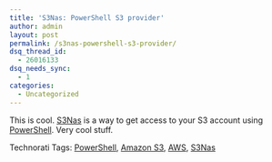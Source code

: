```yaml
---
title: 'S3Nas: PowerShell S3 provider'
author: admin
layout: post
permalink: /s3nas-powershell-s3-provider/
dsq_thread_id:
  - 26016133
dsq_needs_sync:
  - 1
categories:
  - Uncategorized
---
```

This is cool. [S3Nas][1] is a way to get access to your S3 account using [PowerShell][2]. Very cool stuff. </p> 

<div class="wlWriterSmartContent" id="0767317B-992E-4b12-91E0-4F059A8CECA8:619567c0-f466-4b56-903b-b73c6606871e" style="padding-right:0px;display:inline;padding-left:0px;padding-bottom:0px;margin:0px;padding-top:0px;">
  Technorati Tags: <a href="http://technorati.com/tags/PowerShell" rel="tag">PowerShell</a>, <a href="http://technorati.com/tags/Amazon%20S3" rel="tag">Amazon S3</a>, <a href="http://technorati.com/tags/AWS" rel="tag">AWS</a>, <a href="http://technorati.com/tags/S3Nas" rel="tag">S3Nas</a>
</div>

 [1]: http://www.s3nas.com/Default.aspx?tabid=53&EntryID=10
 [2]: http://www.microsoft.com/windowsserver2003/technologies/management/powershell/default.mspx